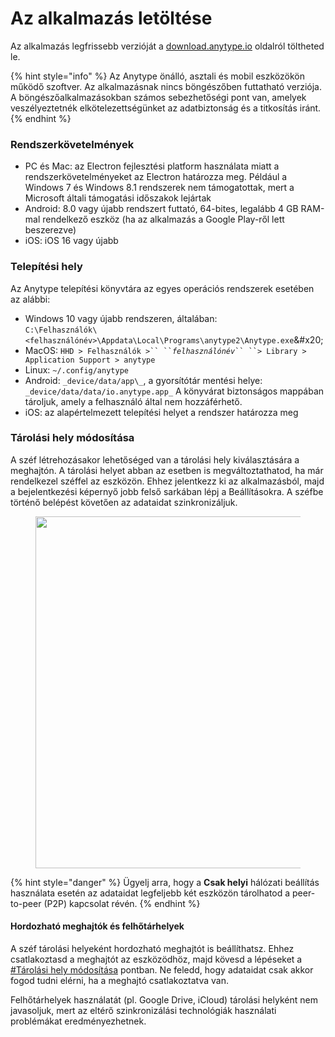 # Az alkalmazás letöltése

Az alkalmazás legfrissebb verzióját a [download.anytype.io](https://download.anytype.io) oldalról töltheted le.

{% hint style="info" %}
Az Anytype önálló, asztali és mobil eszközökön működő szoftver. Az alkalmazásnak nincs böngészőben futtatható verziója. A böngészőalkalmazásokban számos sebezhetőségi pont van, amelyek veszélyeztetnék elkötelezettségünket az adatbiztonság és a titkosítás iránt.
{% endhint %}

### Rendszerkövetelmények

* PC és Mac: az Electron fejlesztési platform használata miatt a rendszerkövetelményeket az Electron határozza meg. Például a Windows 7 és Windows 8.1 rendszerek nem támogatottak, mert a Microsoft általi támogatási időszakok lejártak
* Android: 8.0 vagy újabb rendszert futtató, 64-bites, legalább 4 GB RAM-mal rendelkező eszköz (ha az alkalmazás a Google Play-ről lett beszerezve)
* iOS: iOS 16 vagy újabb

### Telepítési hely

Az Anytype telepítési könyvtára az egyes operációs rendszerek esetében az alábbi:

* Windows 10 vagy újabb rendszeren, általában:\
  `C:\Felhasználók\<felhasználónév>\Appdata\Local\Programs\anytype2\Anytype.exe`\&#x20;
* MacOS: ` HHD > Felhasználók >`` `` `_`felhasználónév`_` `` ``> Library > Application Support > anytype `
* Linux: `~/.config/anytype`
* Android: `_device/data/app\_​`, a gyorsítótár mentési helye: `_device/data/data/io.anytype.app_`
  A könyvárat biztonságos mappában tároljuk, amely a felhasználó által nem hozzáférhető.
* iOS: az alapértelmezett telepítési helyet a rendszer határozza meg

### Tárolási hely módosítása

A széf létrehozásakor lehetőséged van a tárolási hely kiválasztására a meghajtón. A tárolási helyet abban az esetben is megváltoztathatod, ha már rendelkezel széffel az eszközön. Ehhez jelentkezz ki az alkalmazásból, majd a bejelentkezési képernyő jobb felső sarkában lépj a Beállításokra. A széfbe történő belépést követően az adataidat szinkronizáljuk.

<figure><img src="../.gitbook/assets/Custome Storage Location.gif" alt="" width="563"><figcaption></figcaption></figure>

{% hint style="danger" %}
Ügyelj arra, hogy a **Csak helyi** hálózati beállítás használata esetén az adataidat legfeljebb két eszközön tárolhatod a peer-to-peer (P2P) kapcsolat révén.
{% endhint %}

#### Hordozható meghajtók és felhőtárhelyek&#x20;

A széf tárolási helyeként hordozható meghajtót is beállíthatsz. Ehhez csatlakoztasd a meghajtót az eszközödhöz, majd kövesd a lépéseket a [#Tárolási hely módosítása](get-the-app.md#custom-storage-location "mention") pontban. Ne feledd, hogy adataidat csak akkor fogod tudni elérni, ha a meghajtó csatlakoztatva van.

Felhőtárhelyek használatát (pl. Google Drive, iCloud) tárolási helyként nem javasoljuk, mert az eltérő szinkronizálási technológiák használati problémákat eredményezhetnek.
